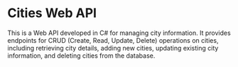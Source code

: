 # Cities Web API
This is a Web API developed in C# for managing city information. It provides endpoints for CRUD (Create, Read, Update, Delete) operations on cities, including retrieving city details, adding new cities, updating existing city information, and deleting cities from the database.
